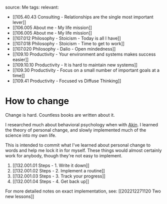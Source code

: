 source: Me
tags:
relevant:
- [[105.40.43 Consulting - Relationships are the single most important lever]]
- [[106.005 About me - My life mission]]
- [[106.005 About me - My life mission]]
- [[107.012 Philosophy - Stoicism - Today is all I have]]
- [[107.018 Philosophy - Stoicism - Time to get to work]]
- [[107.020 Philosophy - Dalio - Open mindedness]]
- [[109.10 Productivity - Your environment and systems makes success easier]]
- [[109.10.10 Productivity - It is hard to maintain new systems]]
- [[109.30 Productivity - Focus on a small number of important goals at a time]]
- [[109.41 Productivity - Focused vs Diffuse Thinking]]

# How to change

Change is hard. Countless books are written about it. 

I researched much about behavioral psychology when with [Akin](https://www.akin.com). I learned the theory of personal change, and slowly implemented much of the science into my own life.

This is intended to commit what I've learned about personal change to words and help me lock it in for myself. These things would almost certainly work for anybody, though they're not easy to implement.

1. [[132.001.01 Steps - 1. Write it down]]
2. [[132.001.02 Steps - 2. Implement a routine]]
3. [[132.001.03 Steps - 3. Track your progress]]
4. [[132.001.04 Steps - 4. Get back up]]

For more detailed notes on exact implementation, see: [[202212271120 Two new lessons]]
